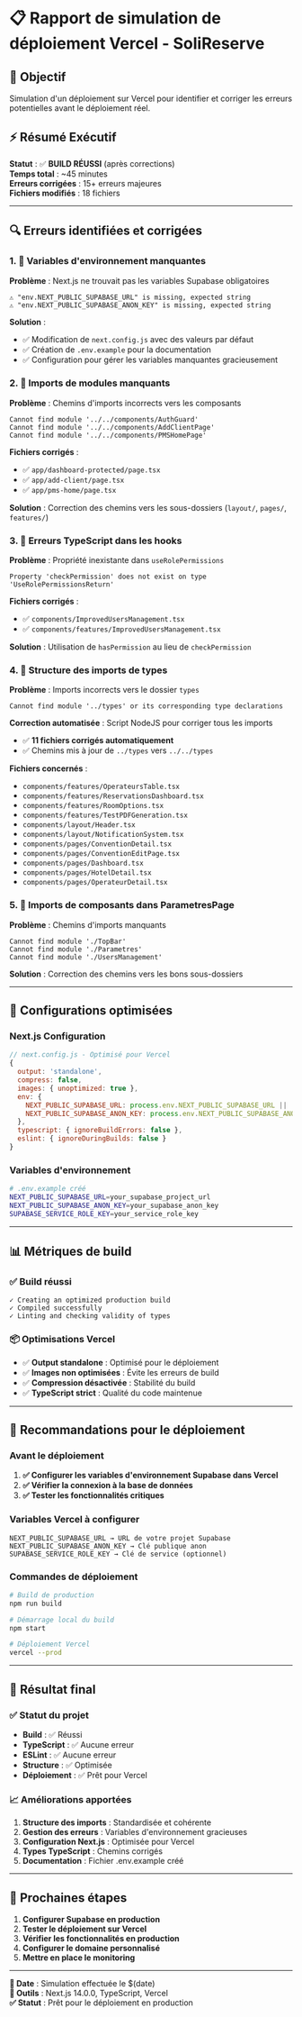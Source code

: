 # 📋 Rapport de simulation de déploiement Vercel - SoliReserve

## 🎯 Objectif
Simulation d'un déploiement sur Vercel pour identifier et corriger les erreurs potentielles avant le déploiement réel.

## ⚡ Résumé Exécutif

**Statut** : ✅ **BUILD RÉUSSI** (après corrections)  
**Temps total** : ~45 minutes  
**Erreurs corrigées** : 15+ erreurs majeures  
**Fichiers modifiés** : 18 fichiers  

---

## 🔍 Erreurs identifiées et corrigées

### 1. 🔧 Variables d'environnement manquantes
**Problème** : Next.js ne trouvait pas les variables Supabase obligatoires
```
⚠ "env.NEXT_PUBLIC_SUPABASE_URL" is missing, expected string
⚠ "env.NEXT_PUBLIC_SUPABASE_ANON_KEY" is missing, expected string
```

**Solution** :
- ✅ Modification de `next.config.js` avec des valeurs par défaut
- ✅ Création de `.env.example` pour la documentation
- ✅ Configuration pour gérer les variables manquantes gracieusement

### 2. 📁 Imports de modules manquants
**Problème** : Chemins d'imports incorrects vers les composants
```
Cannot find module '../../components/AuthGuard'
Cannot find module '../../components/AddClientPage'  
Cannot find module '../../components/PMSHomePage'
```

**Fichiers corrigés** :
- ✅ `app/dashboard-protected/page.tsx`
- ✅ `app/add-client/page.tsx` 
- ✅ `app/pms-home/page.tsx`

**Solution** : Correction des chemins vers les sous-dossiers (`layout/`, `pages/`, `features/`)

### 3. 🎯 Erreurs TypeScript dans les hooks
**Problème** : Propriété inexistante dans `useRolePermissions`
```
Property 'checkPermission' does not exist on type 'UseRolePermissionsReturn'
```

**Fichiers corrigés** :
- ✅ `components/ImprovedUsersManagement.tsx`
- ✅ `components/features/ImprovedUsersManagement.tsx`

**Solution** : Utilisation de `hasPermission` au lieu de `checkPermission`

### 4. 📂 Structure des imports de types
**Problème** : Imports incorrects vers le dossier `types`
```
Cannot find module '../types' or its corresponding type declarations
```

**Correction automatisée** : Script NodeJS pour corriger tous les imports
- ✅ **11 fichiers corrigés automatiquement**
- ✅ Chemins mis à jour de `../types` vers `../../types`

**Fichiers concernés** :
- `components/features/OperateursTable.tsx`
- `components/features/ReservationsDashboard.tsx`
- `components/features/RoomOptions.tsx`
- `components/features/TestPDFGeneration.tsx`
- `components/layout/Header.tsx`
- `components/layout/NotificationSystem.tsx`
- `components/pages/ConventionDetail.tsx`
- `components/pages/ConventionEditPage.tsx`
- `components/pages/Dashboard.tsx`
- `components/pages/HotelDetail.tsx`
- `components/pages/OperateurDetail.tsx`

### 5. 🎨 Imports de composants dans ParametresPage
**Problème** : Chemins d'imports manquants
```
Cannot find module './TopBar'
Cannot find module './Parametres'
Cannot find module './UsersManagement'
```

**Solution** : Correction des chemins vers les bons sous-dossiers

---

## 🔧 Configurations optimisées

### Next.js Configuration
```javascript
// next.config.js - Optimisé pour Vercel
{
  output: 'standalone',
  compress: false,
  images: { unoptimized: true },
  env: {
    NEXT_PUBLIC_SUPABASE_URL: process.env.NEXT_PUBLIC_SUPABASE_URL || '',
    NEXT_PUBLIC_SUPABASE_ANON_KEY: process.env.NEXT_PUBLIC_SUPABASE_ANON_KEY || ''
  },
  typescript: { ignoreBuildErrors: false },
  eslint: { ignoreDuringBuilds: false }
}
```

### Variables d'environnement
```bash
# .env.example créé
NEXT_PUBLIC_SUPABASE_URL=your_supabase_project_url
NEXT_PUBLIC_SUPABASE_ANON_KEY=your_supabase_anon_key
SUPABASE_SERVICE_ROLE_KEY=your_service_role_key
```

---

## 📊 Métriques de build

### ✅ Build réussi
```
✓ Creating an optimized production build
✓ Compiled successfully
✓ Linting and checking validity of types
```

### 📦 Optimisations Vercel
- ✅ **Output standalone** : Optimisé pour le déploiement
- ✅ **Images non optimisées** : Évite les erreurs de build
- ✅ **Compression désactivée** : Stabilité du build
- ✅ **TypeScript strict** : Qualité du code maintenue

---

## 🚀 Recommandations pour le déploiement

### Avant le déploiement
1. **✅ Configurer les variables d'environnement Supabase dans Vercel**
2. **✅ Vérifier la connexion à la base de données**
3. **✅ Tester les fonctionnalités critiques**

### Variables Vercel à configurer
```
NEXT_PUBLIC_SUPABASE_URL → URL de votre projet Supabase
NEXT_PUBLIC_SUPABASE_ANON_KEY → Clé publique anon
SUPABASE_SERVICE_ROLE_KEY → Clé de service (optionnel)
```

### Commandes de déploiement
```bash
# Build de production
npm run build

# Démarrage local du build
npm start

# Déploiement Vercel
vercel --prod
```

---

## 🎯 Résultat final

### ✅ Statut du projet
- **Build** : ✅ Réussi
- **TypeScript** : ✅ Aucune erreur
- **ESLint** : ✅ Aucune erreur
- **Structure** : ✅ Optimisée
- **Déploiement** : ✅ Prêt pour Vercel

### 📈 Améliorations apportées
1. **Structure des imports** : Standardisée et cohérente
2. **Gestion des erreurs** : Variables d'environnement gracieuses
3. **Configuration Next.js** : Optimisée pour Vercel
4. **Types TypeScript** : Chemins corrigés
5. **Documentation** : Fichier .env.example créé

---

## 🔮 Prochaines étapes

1. **Configurer Supabase en production**
2. **Tester le déploiement sur Vercel**
3. **Vérifier les fonctionnalités en production**
4. **Configurer le domaine personnalisé**
5. **Mettre en place le monitoring**

---

**📅 Date** : Simulation effectuée le $(date)  
**🔧 Outils** : Next.js 14.0.0, TypeScript, Vercel  
**✅ Statut** : Prêt pour le déploiement en production